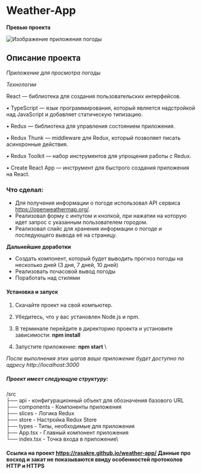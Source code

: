 # Weather-App

**Превью проекта**

![Изображение приложения погоды](https://i.imgur.com/stbq4ym.png)

## Описание проекта

_Приложение для просмотра погоды_

_Технологии_

React — библиотека для создания пользовательских интерфейсов.

• TypeScript — язык программирования, который является надстройкой над JavaScript и добавляет статическую типизацию.

• Redux — библиотека для управления состоянием приложения.

• Redux Thunk — middleware для Redux, который позволяет писать асинхронные действия.

• Redux Toolkit — набор инструментов для упрощения работы с Redux.

• Create React App — инструмент для быстрого создания приложения на React.

### Что сделал:

- Для получения информации о погоде использовал API сервиса https://openweathermap.org/.
- Реализовал форму с инпутом и кнопкой, при нажатии на которую идет запрос с указанным пользователем городом.
- Реализовал слайс для хранения информации о погоде и последующего вывода её на страницу.

**Дальнейшие доработки**

- Создать компонент, который будет выводить прогноз погоды на несколько дней (3 дня, 7 дней, 10 дней)
- Реализовать почасовой вывод погоды
- Поработать над стилями

#### Установка и запуск

1. Скачайте проект на свой компьютер.

2. Убедитесь, что у вас установлен Node.js и npm.

3. В терминале перейдите в директорию проекта и установите зависимости:
   **npm install**

4. Запустите приложение:
   **npm start** \

_После выполнения этих шагов ваше приложение будет доступно по адресу http://localhost:3000_

##### Проект имеет следующую структуру:

/src\
├── api - конфигурационный объект для обозначения базового URL\
├── components - Компоненты приложения\
├── slices - Логика Redux\
├── store - Настройка Redux Store\
├── types - Типы, необходимые для приложения\
├── App.tsx - Главный компонент приложения\
└── index.tsx - Точка входа в приложение\

#### Ссылка на проект https://rasakre.github.io/weather-app/ Данные про восход и закат не показываются ввиду особенностей протоколов HTTP и HTTPS
